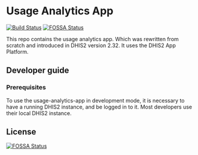 # Usage Analytics App

[![Build
Status](https://travis-ci.com/dhis2/usage-analytics-app.svg)](https://travis-ci.com/dhis2/usage-analytics-app)
[![FOSSA
Status](https://app.fossa.io/api/projects/git%2Bgithub.com%2Fdhis2%2Fdhis2-usage-analytics.svg?type=shield)](https://app.fossa.io/projects/git%2Bgithub.com%2Fdhis2%2Fdhis2-usage-analytics?ref=badge_shield)

This repo contains the usage analytics app. Which was rewritten from
scratch and introduced in DHIS2 version 2.32. It uses the DHIS2 App
Platform.

## Developer guide

### Prerequisites

To use the usage-analytics-app in development mode, it is necessary to
have a running DHIS2 instance, and be logged in to it. Most developers
use their local DHIS2 instance.

## License

[![FOSSA
Status](https://app.fossa.io/api/projects/git%2Bgithub.com%2Fdhis2%2Fdhis2-usage-analytics.svg?type=large)](https://app.fossa.io/projects/git%2Bgithub.com%2Fdhis2%2Fdhis2-usage-analytics?ref=badge_large)
